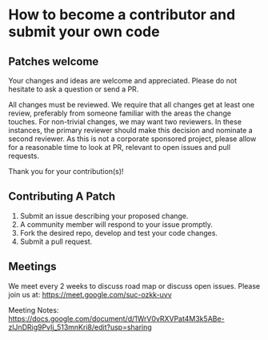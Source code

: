 # How to become a contributor and submit your own code

## Patches welcome

Your changes and ideas are welcome and appreciated. Please do not hesitate to ask a question or send a PR.

All changes must be reviewed. We require that all changes get at least one review, preferably from someone familiar with the areas the change touches. For non-trivial changes, we may want two reviewers. In these instances, the primary reviewer should make this decision and nominate a second reviewer. As this is not a corporate sponsored project, please allow for a reasonable time to look at PR, relevant to open issues and pull requests.

Thank you for your contribution(s)!

## Contributing A Patch

1. Submit an issue describing your proposed change.
1. A community member will respond to your issue promptly.
1. Fork the desired repo, develop and test your code changes.
1. Submit a pull request.

## Meetings

We meet every 2 weeks to discuss road map or discuss open issues. Please join us at:
https://meet.google.com/suc-ozkk-uvv

Meeting Notes:
https://docs.google.com/document/d/1WrV0vRXVPat4M3k5ABe-zlJnDRig9PvIj_513mnKri8/edit?usp=sharing